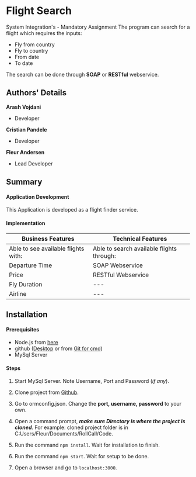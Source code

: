 # Flight Search
System Integration's - Mandatory Assignment
The program can search for a flight which requires the inputs:
* Fly from country
* Fly to country
* From date
* To date

The search can be done through **SOAP** or **RESTful** webservice.

## Authors' Details
**Arash Vojdani**
* Developer

**Cristian Pandele**
* Developer

**Fleur Andersen**
* Lead Developer

## Summary
#### Application	Development
This Application is developed as a flight finder service.

#### Implementation
|Business Features|Technical Features|
| -----------------|------------------|
| Able to see available flights with:| Able to search available flights through: |
|Departure Time |SOAP Webservice |
|Price |RESTful Webservice |
|Fly Duration | --- |
|Airline | --- |

## Installation
#### Prerequisites
* Node.js from [here](https://nodejs.org/en/download/)
* github ([Desktop](https://desktop.github.com) or from [Git for cmd](https://git-scm.com/downloads))
* MySql Server

#### Steps

1. Start MySql Server. Note Username, Port and Password (_if any_).

2. Clone project from [Github](https://github.com/838/RollCall/tree/webservice%2Fflight).

3. Go to ormconfig.json. Change the **port, username, password** to your own.

4. Open a command prompt, **_make sure Directory is where the project is cloned_**. For example: cloned project folder is in C:Users/Fleur/Documents/RollCall/Code.

5. Run the command `npm install`. Wait for installation to finish.

6. Run the command `npm start`. Wait for setup to be done.

7. Open a browser and go to `localhost:3000`.

